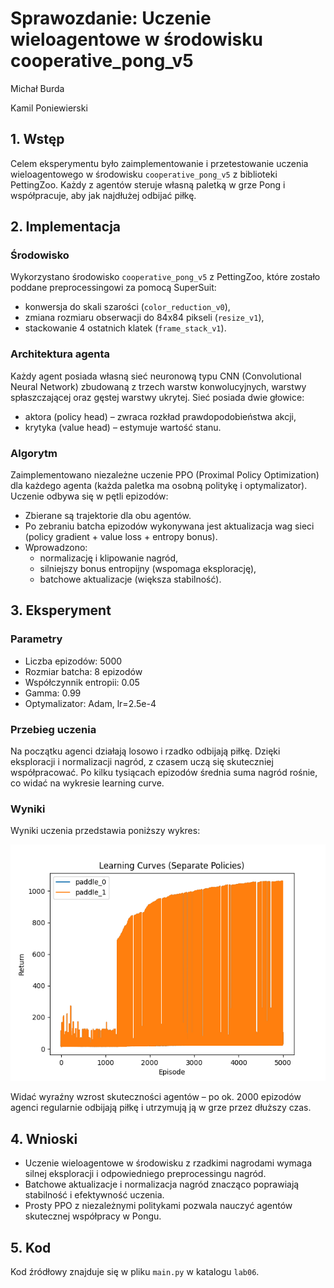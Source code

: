 # Sprawozdanie: Uczenie wieloagentowe w środowisku cooperative_pong_v5

Michał Burda

Kamil Poniewierski


## 1. Wstęp
Celem eksperymentu było zaimplementowanie i przetestowanie uczenia wieloagentowego w środowisku `cooperative_pong_v5` z biblioteki PettingZoo. Każdy z agentów steruje własną paletką w grze Pong i współpracuje, aby jak najdłużej odbijać piłkę.

## 2. Implementacja

### Środowisko
Wykorzystano środowisko `cooperative_pong_v5` z PettingZoo, które zostało poddane preprocessingowi za pomocą SuperSuit:
- konwersja do skali szarości (`color_reduction_v0`),
- zmiana rozmiaru obserwacji do 84x84 pikseli (`resize_v1`),
- stackowanie 4 ostatnich klatek (`frame_stack_v1`).

### Architektura agenta
Każdy agent posiada własną sieć neuronową typu CNN (Convolutional Neural Network) zbudowaną z trzech warstw konwolucyjnych, warstwy spłaszczającej oraz gęstej warstwy ukrytej. Sieć posiada dwie głowice:
- aktora (policy head) – zwraca rozkład prawdopodobieństwa akcji,
- krytyka (value head) – estymuje wartość stanu.

### Algorytm
Zaimplementowano niezależne uczenie PPO (Proximal Policy Optimization) dla każdego agenta (każda paletka ma osobną politykę i optymalizator). Uczenie odbywa się w pętli epizodów:
- Zbierane są trajektorie dla obu agentów.
- Po zebraniu batcha epizodów wykonywana jest aktualizacja wag sieci (policy gradient + value loss + entropy bonus).
- Wprowadzono:
  - normalizację i klipowanie nagród,
  - silniejszy bonus entropijny (wspomaga eksplorację),
  - batchowe aktualizacje (większa stabilność).

## 3. Eksperyment

### Parametry
- Liczba epizodów: 5000
- Rozmiar batcha: 8 epizodów
- Współczynnik entropii: 0.05
- Gamma: 0.99
- Optymalizator: Adam, lr=2.5e-4

### Przebieg uczenia
Na początku agenci działają losowo i rzadko odbijają piłkę. Dzięki eksploracji i normalizacji nagród, z czasem uczą się skuteczniej współpracować. Po kilku tysiącach epizodów średnia suma nagród rośnie, co widać na wykresie learning curve.

### Wyniki
Wyniki uczenia przedstawia poniższy wykres:

![Learning Curve](multiagent_separate_policies_learning_curve.png)

Widać wyraźny wzrost skuteczności agentów – po ok. 2000 epizodów agenci regularnie odbijają piłkę i utrzymują ją w grze przez dłuższy czas.

## 4. Wnioski
- Uczenie wieloagentowe w środowisku z rzadkimi nagrodami wymaga silnej eksploracji i odpowiedniego preprocessingu nagród.
- Batchowe aktualizacje i normalizacja nagród znacząco poprawiają stabilność i efektywność uczenia.
- Prosty PPO z niezależnymi politykami pozwala nauczyć agentów skutecznej współpracy w Pongu.

## 5. Kod
Kod źródłowy znajduje się w pliku `main.py` w katalogu `lab06`.
